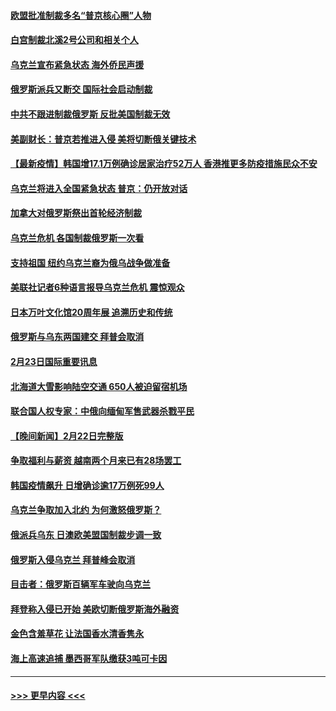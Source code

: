#### [欧盟批准制裁多名“普京核心圈”人物](../pages/prog202/a103355554.md?t=02240550) 
#### [白宫制裁北溪2号公司和相关个人](../pages/prog202/a103355708.md?t=02240550) 
#### [乌克兰宣布紧急状态 海外侨民声援](../pages/prog202/a103355616.md?t=02240550) 
#### [俄罗斯派兵又断交 国际社会启动制裁](../pages/prog202/a103355584.md?t=02240550) 
#### [中共不跟进制裁俄罗斯 反批美国制裁无效](../pages/prog202/a103355545.md?t=02240550) 
#### [美副财长：普京若推进入侵 美将切断俄关键技术](../pages/prog202/a103355448.md?t=02240550) 
#### [【最新疫情】韩国增17.1万例确诊居家治疗52万人 香港推更多防疫措施民众不安](../pages/prog202/a103355571.md?t=02240550) 
#### [乌克兰将进入全国紧急状态 普京：仍开放对话](../pages/prog202/a103355491.md?t=02240550) 
#### [加拿大对俄罗斯祭出首轮经济制裁](../pages/prog202/a103355461.md?t=02240550) 
#### [乌克兰危机 各国制裁俄罗斯一次看](../pages/prog202/a103355157.md?t=02240550) 
#### [支持祖国 纽约乌克兰裔为俄乌战争做准备](../pages/prog202/a103355290.md?t=02240550) 
#### [美联社记者6种语言报导乌克兰危机 震惊观众](../pages/prog202/a103355281.md?t=02240550) 
#### [日本万叶文化馆20周年展 追溯历史和传统](../pages/prog202/a103355366.md?t=02240550) 
#### [俄罗斯与乌东两国建交 拜普会取消](../pages/prog202/a103355320.md?t=02240550) 
#### [2月23日国际重要讯息](../pages/prog202/a103355318.md?t=02240550) 
#### [北海道大雪影响陆空交通 650人被迫留宿机场](../pages/prog202/a103355229.md?t=02240550) 
#### [联合国人权专家：中俄向缅甸军售武器杀戮平民](../pages/prog202/a103355205.md?t=02240550) 
#### [【晚间新闻】2月22日完整版](../pages/prog202/a103355048.md?t=02240550) 
#### [争取福利与薪资 越南两个月来已有28场罢工](../pages/prog202/a103355143.md?t=02240550) 
#### [韩国疫情飙升 日增确诊逾17万例死99人](../pages/prog202/a103355141.md?t=02240550) 
#### [乌克兰争取加入北约 为何激怒俄罗斯？](../pages/prog202/a103355123.md?t=02240550) 
#### [俄派兵乌东 日澳欧美盟国制裁步调一致](../pages/prog202/a103354884.md?t=02240550) 
#### [俄罗斯入侵乌克兰 拜普峰会取消](../pages/prog202/a103355077.md?t=02240550) 
#### [目击者：俄罗斯百辆军车驶向乌克兰](../pages/prog202/a103355021.md?t=02240550) 
#### [拜登称入侵已开始 美欧切断俄罗斯海外融资](../pages/prog202/a103354958.md?t=02240550) 
#### [金色含羞草花 让法国香水清香隽永](../pages/prog202/a103354836.md?t=02240550) 
#### [海上高速追捕 墨西哥军队缴获3吨可卡因](../pages/prog202/a103354780.md?t=02240550) 

----
#### [ >>> 更早内容 <<< ](../indexes/prog202-earlier.md)
